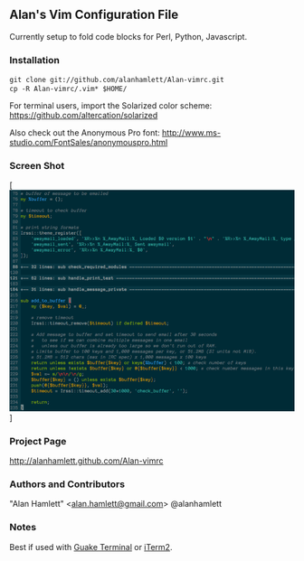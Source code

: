 ## Alan's Vim Configuration File
Currently setup to fold code blocks for Perl, Python, Javascript.

### Installation

    git clone git://github.com/alanhamlett/Alan-vimrc.git
    cp -R Alan-vimrc/.vim* $HOME/

For terminal users, import the Solarized color scheme:
https://github.com/altercation/solarized

Also check out the Anonymous Pro font:
http://www.ms-studio.com/FontSales/anonymouspro.html

### Screen Shot

[![screenshot1](https://github.com/alanhamlett/Alan-vimrc/raw/master/images/screenshot1.png)]

### Project Page
http://alanhamlett.github.com/Alan-vimrc

### Authors and Contributors
"Alan Hamlett" \<alan.hamlett@gmail.com> @alanhamlett

### Notes
Best if used with [Guake Terminal](http://guake.org/) or [iTerm2](http://www.iterm2.com/#/section/home).
